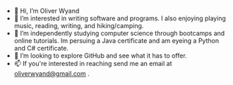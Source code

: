 - 👋 Hi, I’m Oliver Wyand
- 👀 I’m interested in writing software and programs. I also enjoying playing music, reading, writing, and hiking/camping.
- 🌱 I’m independently studying computer science through bootcamps and online tutorials. Im persuing a Java certificate and am eyeing a Python and C# certificate.
- 💞️ I’m looking to explore GitHub and see what it has to offer.
- 📫 If you're interested in reaching send me an email at oliverwyand@gmail.com .

<!---
owyand/owyand is a ✨ special ✨ repository because its `README.md` (this file) appears on your GitHub profile.
You can click the Preview link to take a look at your changes.
--->
